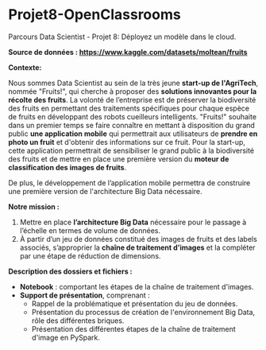 # Projet8-OpenClassrooms
Parcours Data Scientist - Projet 8: Déployez un modèle dans le cloud.

**Source de données : https://www.kaggle.com/datasets/moltean/fruits**


**Contexte:**

Nous sommes Data Scientist au sein de  la très jeune **start-up de l'AgriTech**, nommée  "Fruits!", qui cherche à proposer des **solutions innovantes pour la récolte des fruits**. 
La volonté de l’entreprise est de préserver la biodiversité des fruits en permettant des traitements spécifiques pour chaque espèce de fruits en développant des robots cueilleurs intelligents. "Fruits!" souhaite dans un premier temps se faire connaître en mettant à disposition du grand public **une application mobile** qui permettrait aux utilisateurs de **prendre en photo un fruit** et d'obtenir des informations sur ce fruit. 
Pour la start-up, cette application permettrait de sensibiliser le grand public à la biodiversité des fruits et de mettre en place une première version du **moteur de classification des images de fruits**.

De plus, le développement de l’application mobile permettra de construire une première version de l'architecture Big Data nécessaire.

**Notre mission :**

1. Mettre en place **l’architecture Big Data** nécessaire pour le passage à l’échelle en
termes de volume de données.
2. À partir d’un jeu de données constitué des images de fruits et des labels associés,
s’approprier la **chaîne de traitement d’images** et la compléter par une étape de
réduction de dimensions.

**Description des dossiers et fichiers :**
* **Notebook** : comportant les étapes de la chaîne de traitement d'images.
* **Support de présentation**, comprenant :
  * Rappel de la problématique et présentation du jeu de données.
  *  Présentation du processus de création de l'environnement Big Data, rôle des différentes briques.
  *  Présentation des différentes étapes de la chaîne de traitement d'image en PySpark.
